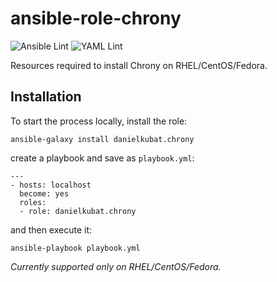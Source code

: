 # ansible-role-chrony

![Ansible Lint](https://github.com/danielkubat/ansible-role-chrony/workflows/Ansible%20Lint/badge.svg)
![YAML Lint](https://github.com/danielkubat/ansible-role-chrony/workflows/YAML%20Lint/badge.svg)

Resources required to install Chrony on RHEL/CentOS/Fedora.

## Installation

To start the process locally, install the role:

```
ansible-galaxy install danielkubat.chrony
```

create a playbook and save as `playbook.yml`:

```
---
- hosts: localhost
  become: yes
  roles:
  - role: danielkubat.chrony
```

and then execute it:

```
ansible-playbook playbook.yml
```

_Currently supported only on RHEL/CentOS/Fedora._

[ansible]: https://docs.ansible.com/ansible/latest/index.html
